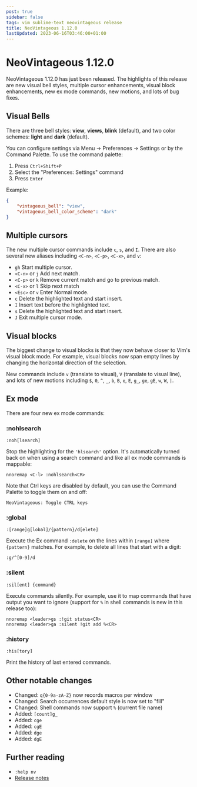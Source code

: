 ```yaml
---
post: true
sidebar: false
tags: vim sublime-text neovintageous release
title: NeoVintageous 1.12.0
lastUpdated: 2023-06-16T03:46:00+01:00
---
```


# NeoVintageous 1.12.0

NeoVintageous 1.12.0 has just been released. The highlights of this release are new visual bell styles, multiple cursor enhancements, visual block enhancements, new ex mode commands, new motions, and lots of bug fixes.

## Visual Bells

There are three bell styles: **view**, **views**, **blink** (default), and two color schemes: **light** and **dark** (default).

You can configure settings via Menu → Preferences → Settings or by the Command Palette. To use the command palette:

1. Press `Ctrl+Shift+P`
2. Select the "Preferences: Settings" command
3. Press `Enter`

Example:

```json
{
    "vintageous_bell": "view",
    "vintageous_bell_color_scheme": "dark"
}
```

## Multiple cursors

The new multiple cursor commands include `c`, `s`, and `I`. There are also several new aliases including `<C-n>`, `<C-p>`, `<C-x>`, and `v`:

* `gh` Start multiple cursor.
* `<C-n>` or `j` Add next match.
* `<C-p>` or `k` Remove current match and go to previous match.
* `<C-x>` or `l` Skip next match
* `<Esc>` or `v` Enter Normal mode.
* `c` Delete the highlighted text and start insert.
* `I` Insert text before the highlighted text.
* `s` Delete the highlighted text and start insert.
* `J` Exit multiple cursor mode.

## Visual blocks

The biggest change to visual blocks is that they now behave closer to Vim's visual block mode. For example, visual blocks now span empty lines by changing the horizontal direction of the selection.

New commands include `v` (translate to visual), `V` (translate to visual line), and lots of new motions including `$`, `0`, `^`, `_`, `b`, `B`, `e`, `E`, `g_`, `ge`, `gE`, `w`, `W`, `|`.

## Ex mode

There are four new ex mode commands:

### :nohlsearch

```vim
:noh[lsearch]
```

Stop the highlighting for the `'hlsearch'` option. It's automatically turned back on when using a search command and like all ex mode commands is mappable:

```vim
nnoremap <C-l> :nohlsearch<CR>
```

Note that Ctrl keys are disabled by default, you can use the Command Palette to toggle them on and off:

```console
NeoVintageous: Toggle CTRL keys
```

### :global

```vim
:[range]g[lobal]/{pattern}/d[elete]
```

Execute the Ex command `:delete` on the lines within `[range]` where `{pattern}` matches. For example, to delete all lines that start with a digit:

```vim
:g/^[0-9]/d
```

### :silent

```vim
:sil[ent] {command}
```

Execute commands silently. For example, use it to map commands that have output you want to ignore (support for `%` in shell commands is new in this release too):

```vim
nnoremap <leader>gs :!git status<CR>
nnoremap <leader>ga :silent !git add %<CR>
```

### :history

```vim
:his[tory]
```

Print the history of last entered commands.

## Other notable changes

* Changed: `q{0-9a-zA-Z}` now records macros per window
* Changed: Search occurrences default style is now set to "fill"
* Changed: Shell commands now support `%` (current file name)
* Added: `[count]g_`
* Added: `cge`
* Added: `cgE`
* Added: `dge`
* Added: `dgE`

## Further reading

* `:help nv`
* [Release notes](https://github.com/NeoVintageous/NeoVintageous/releases/tag/1.12.0)
